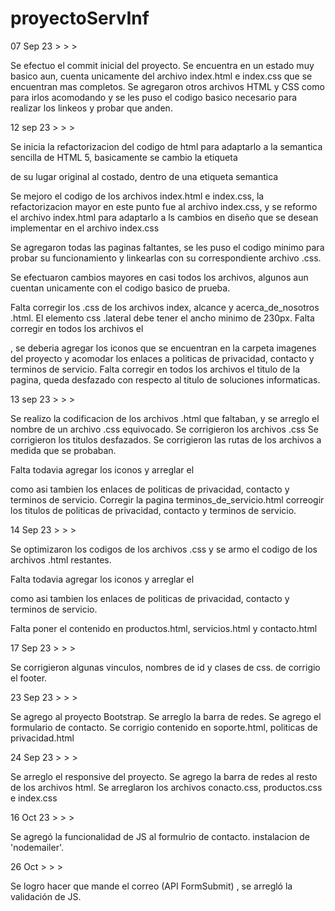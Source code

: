 # proyectoServInf
07 Sep 23 > > >

Se efectuo el commit inicial del proyecto. Se encuentra en un estado muy basico aun, cuenta unicamente del archivo index.html e index.css que se encuentran mas completos. Se agregaron otros archivos HTML y CSS como para irlos acomodando y se les puso el codigo basico necesario para realizar los linkeos y probar que anden.

12 sep 23 > > > 

Se inicia la refactorizacion del codigo de html para adaptarlo a la semantica sencilla de HTML 5, basicamente se cambio la etiqueta <nav> de su lugar original al costado, dentro de una etiqueta semantica <aside>

Se mejoro el codigo de los archivos index.html e index.css, la refactorizacion mayor en este punto fue al archivo index.css, y se reformo el archivo index.html para adaptarlo a ls cambios en diseño que se desean implementar en el archivo index.css

Se agregaron todas las paginas faltantes, se les puso el codigo minimo para probar su funcionamiento y linkearlas con su correspondiente archivo .css. 

Se efectuaron cambios mayores en casi todos los archivos, algunos aun cuentan unicamente con el codigo basico de prueba.

Falta corregir los .css de los archivos index, alcance y acerca_de_nosotros .html. El elemento css .lateral debe tener el ancho minimo de 230px.
Falta corregir en todos los archivos el <footer>, se deberia agregar los iconos que se encuentran en la carpeta imagenes del proyecto y acomodar los enlaces a politicas de privacidad, contacto y terminos de servicio.
Falta corregir en todos los archivos el titulo de la pagina, queda desfazado con respecto al titulo de soluciones informaticas. 

13 sep 23 > > > 

Se realizo la codificacion de los archivos .html que faltaban, y se arreglo el nombre de un archivo .css equivocado.
Se corrigieron los archivos .css
Se corrigieron los titulos desfazados.
Se corrigieron las rutas de los archivos a medida que se probaban.

Falta todavia agregar los iconos y arreglar el <footer> como asi tambien los enlaces de politicas de privacidad, contacto y terminos de servicio.
Corregir la pagina terminos_de_servicio.html
correogir los titulos de politicas de privacidad, contacto y terminos de servicio.

14 Sep 23 > > > 

Se optimizaron los codigos de los archivos .css y se armo el codigo de los archivos .html restantes.

Falta todavia agregar los iconos y arreglar el <footer> como asi tambien los enlaces de politicas de privacidad, contacto y terminos de servicio.

Falta poner el contenido en productos.html, servicios.html y contacto.html

17 Sep 23 > > > 

Se corrigieron algunas vinculos, nombres de id y clases de css.
de corrigio el footer.

23 Sep 23 > > > 

Se agrego al proyecto Bootstrap.
Se arreglo la barra de redes.
Se agrego el formulario de contacto.
Se corrigio contenido en soporte.html, politicas de privacidad.html

24 Sep 23 > > > 

Se arreglo el responsive del proyecto.
Se agrego la barra de redes al resto de los archivos html.
Se arreglaron los archivos conacto.css, productos.css e index.css

16 Oct 23 > > > 

Se agregó la funcionalidad de JS al formulrio de contacto.
instalacion de 'nodemailer'.

26 Oct > > > 

Se logro hacer que mande el correo (API FormSubmit) , se arregló la validación de JS.
